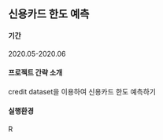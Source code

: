 ## 신용카드 한도 예측

#### 기간
2020.05-2020.06

#### 프로젝트 간략 소개
credit dataset을 이용하여 신용카드 한도 예측하기

#### 실행환경
R
